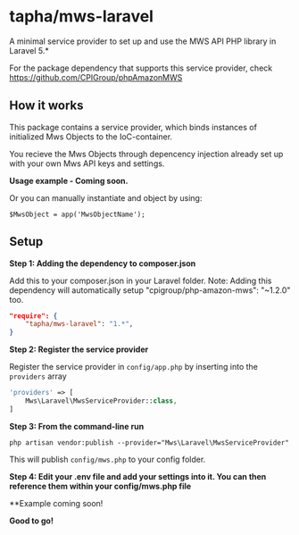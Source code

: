 # tapha/mws-laravel
A minimal service provider to set up and use the MWS API PHP library in Laravel 5.*

For the package dependency that supports this service provider, check https://github.com/CPIGroup/phpAmazonMWS


## How it works
This package contains a service provider, which binds instances of initialized Mws Objects to the IoC-container.

You recieve the Mws Objects through depencency injection already set up with your own Mws API keys and settings.


**Usage example - Coming soon.**


Or you can manually instantiate and object by using:

```$MwsObject = app('MwsObjectName');```


## Setup
**Step 1: Adding the dependency to composer.json**

Add this to your composer.json in your Laravel folder.
Note: Adding this dependency will automatically setup "cpigroup/php-amazon-mws": "~1.2.0" too.

```json
"require": {
    "tapha/mws-laravel": "1.*",
}
```

**Step 2: Register the service provider**

Register the service provider in ```config/app.php``` by inserting into the ```providers``` array

```php
'providers' => [
	Mws\Laravel\MwsServiceProvider::class,
]
```

**Step 3: From the command-line run**

```
php artisan vendor:publish --provider="Mws\Laravel\MwsServiceProvider"
```

This will publish ```config/mws.php``` to your config folder.

**Step 4: Edit your .env file and add your settings into it. You can then reference them within your config/mws.php file**

**Example coming soon!

**Good to go!**
